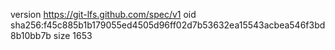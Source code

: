 version https://git-lfs.github.com/spec/v1
oid sha256:f45c885b1b179055ed4505d96ff02d7b53632ea15543acbea546f3bd8b10bb7b
size 1653
